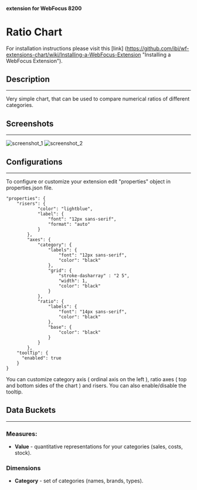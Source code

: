 #### extension for WebFocus 8200

# Ratio Chart

For installation instructions please visit this [link] (https://github.com/ibi/wf-extensions-chart/wiki/Installing-a-WebFocus-Extension "Installing a WebFocus Extension").

## Description
***
Very simple chart, that can be used to compare numerical ratios of different categories.
## Screenshots
***

![screenshot_1](https://github.com/ibi/wf-extensions-chart/tree/master/com.ibi.ratio/screenshots/1.png)
![screenshot_2](https://github.com/ibi/wf-extensions-chart/tree/master/com.ibi.ratio/screenshots/2.png)

## Configurations
***
To configure or customize your extension edit "properties" object in properties.json file.
	
	"properties": {
		"risers": {          
	            "color": "lightblue",
	            "label": {
	                "font": "12px sans-serif",
	                "format": "auto"
	            }
	        },
	        "axes": {
	            "category": {
	                "labels": {
	                    "font": "12px sans-serif",
	                    "color": "black"
	                },
	                "grid": {
	                	"stroke-dasharray" : "2 5",
	                	"width": 1,
	                	"color": "black"
	                }
	            },
	            "ratio": {
	                "labels": {
	                    "font": "14px sans-serif",
	                    "color": "black"
	                },
	                "base": {
	                	"color": "black"
	                }
	            }
	        },
	    "toolTip": {
	      "enabled": true
	    }
	}
You can customize category axis ( ordinal axis on the left ), ratio axes ( top and bottom sides of the chart ) and risers. You can also enable/disable the tooltip.
## Data Buckets
***
### Measures:
* **Value** - quantitative representations for your categories (sales, costs, stock).

### Dimensions
* **Category** - set of categories (names, brands, types).
